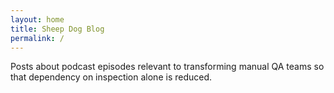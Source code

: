 ```yaml
---
layout: home
title: Sheep Dog Blog
permalink: /
---
```


Posts about podcast episodes relevant to transforming manual QA teams so that dependency on inspection alone is reduced.